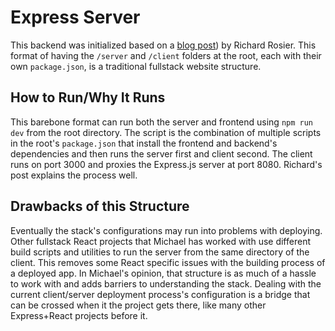 # Express Server

This backend was initialized based on a [blog post]([https://levelup.gitconnected.com/create-a-react-app-with-an-express-backend-24740b0a6f5e)) by Richard Rosier. This format of having the `/server` and `/client` folders at the root, each with their own `package.json`, is a traditional fullstack website structure.

## How to Run/Why It Runs
This barebone format can run both the server and frontend using `npm run dev` from the root directory. The script is the combination of multiple scripts in the root's `package.json` that install the frontend and backend's dependencies and then runs the server first and client second. The client runs on port 3000 and proxies the Express.js server at port 8080. Richard's post explains the process well.

## Drawbacks of this Structure
Eventually the stack's configurations may run into problems with deploying. Other fullstack React projects that Michael has worked with use different build scripts and utilities to run the server from the same directory of the client. This removes some React specific issues with the building process of a deployed app. In Michael's opinion, that structure is as much of a hassle to work with and adds barriers to understanding the stack. Dealing with the current client/server deployment process's configuration is a bridge that can be crossed when it the project gets there, like many other Express+React projects before it.
